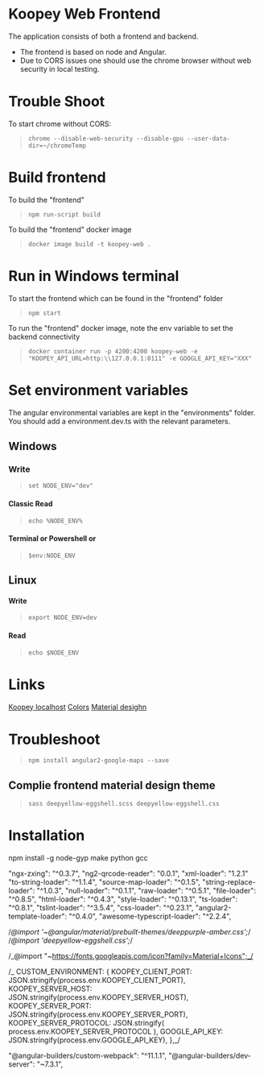 # Koopey Web Frontend

The application consists of both a frontend and backend.

- The frontend is based on node and Angular.
- Due to CORS issues one should use the chrome browser without web security in local testing.

# Trouble Shoot

To start chrome without CORS:

> `chrome --disable-web-security --disable-gpu --user-data-dir=~/chromeTemp`

# Build frontend

To build the "frontend"

> `npm run-script build`

To build the "frontend" docker image

> `docker image build -t koopey-web .`

# Run in Windows terminal

To start the frontend which can be found in the "frontend" folder

> `npm start`

To run the "frontend" docker image, note the env variable to set the backend connectivity

> `docker container run -p 4200:4200 koopey-web -e "KOOPEY_API_URL=http:\\127.0.0.1:8111" -e GOOGLE_API_KEY="XXX"`

# Set environment variables

The angular environmental variables are kept in the "environments" folder. You should add a environment.dev.ts with the relevant parameters.

## Windows

### Write

> `set NODE_ENV="dev"`

#### Classic Read

> `echo %NODE_ENV%`

#### Terminal or Powershell or

> `$env:NODE_ENV`

## Linux

#### Write

> `export NODE_ENV=dev`

#### Read

> `echo $NODE_ENV`

# Links

[Koopey localhost](http://127.0.0.1:4200)
[Colors](http://www.color-hex.com/color/eed334)
[Material desighn](https://material.angular.io/components/list/overview)

# Troubleshoot

> `npm install angular2-google-maps --save`

## Complie frontend material design theme

> `sass deepyellow-eggshell.scss deepyellow-eggshell.css`

# Installation

npm install -g node-gyp
make python gcc

"ngx-zxing": "^0.3.7",
"ng2-qrcode-reader": "0.0.1",
"xml-loader": "1.2.1"
"to-string-loader": "^1.1.4",
"source-map-loader": "^0.1.5",
"string-replace-loader": "^1.0.3",
"null-loader": "^0.1.1",
"raw-loader": "^0.5.1",
"file-loader": "^0.8.5",
"html-loader": "^0.4.3",
"style-loader": "^0.13.1",
"ts-loader": "^0.8.1",
"tslint-loader": "^3.5.4",
"css-loader": "^0.23.1",
"angular2-template-loader": "^0.4.0",
"awesome-typescript-loader": "^2.2.4",

/_@import '~@angular/material/prebuilt-themes/deeppurple-amber.css';_/
/_@import 'deepyellow-eggshell.css';_/

/_@import "~https://fonts.googleapis.com/icon?family=Material+Icons";_/

/_ CUSTOM_ENVIRONMENT: {
KOOPEY_CLIENT_PORT: JSON.stringify(process.env.KOOPEY_CLIENT_PORT),
KOOPEY_SERVER_HOST: JSON.stringify(process.env.KOOPEY_SERVER_HOST),
KOOPEY_SERVER_PORT: JSON.stringify(process.env.KOOPEY_SERVER_PORT),
KOOPEY_SERVER_PROTOCOL: JSON.stringify(
process.env.KOOPEY_SERVER_PROTOCOL
),
GOOGLE_API_KEY: JSON.stringify(process.env.GOOGLE_API_KEY),
},_/

"@angular-builders/custom-webpack": "^11.1.1",
"@angular-builders/dev-server": "~7.3.1",
